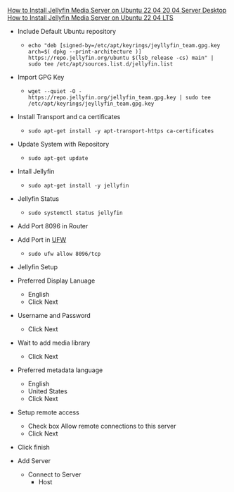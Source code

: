 [How to Install Jellyfin Media Server on Ubuntu 22 04 20 04 Server Desktop](https://www.linuxbabe.com/ubuntu/install-jellyfin-media-server-ubuntu-20-04)<br />
[How to Install Jellyfin Media Server on Ubuntu 22 04 LTS](https://www.linuxcapable.com/how-to-install-jellyfin-media-server-on-ubuntu-22-04-lts)<br />

* Include Default Ubuntu repository
  * `echo "deb [signed-by=/etc/apt/keyrings/jeyllyfin_team.gpg.key arch=$( dpkg --print-architecture )] https://repo.jellyfin.org/ubuntu $(lsb_release -cs) main" | sudo tee /etc/apt/sources.list.d/jellyfin.list`
* Import GPG Key
  * `wget --quiet -O - https://repo.jellyfin.org/jellyfin_team.gpg.key | sudo tee /etc/apt/keyrings/jeyllyfin_team.gpg.key`
* Install Transport and ca certificates
  * `sudo apt-get install -y apt-transport-https ca-certificates`
* Update System with Repository
  * `sudo apt-get update`
* Intall Jellyfin
  * `sudo apt-get install -y jellyfin`
* Jellyfin Status
  * `sudo systemctl status jellyfin`
* Add Port 8096 in Router
* Add Port in [UFW](https://github.com/Cuates/ubuntuinstall/tree/main/system/ufw)
  * `sudo ufw allow 8096/tcp`

* Jellyfin Setup
 * Preferred Display Lanuage
   * English
   * Click Next
 * Username and Password
   * Click Next
 * Wait to add media library
   * Click Next
 * Preferred metadata language
   * English
   * United States
   * Click Next
 * Setup remote access
   * Check box Allow remote connections to this server
   * Click Next
 * Click finish
 * Add Server
   * Connect to Server
     * Host
